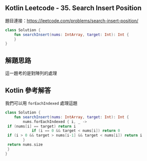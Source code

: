## Kotlin Leetcode - 35. Search Insert Position

題目連接：<https://leetcode.com/problems/search-insert-position/>

```kotlin
class Solution {
    fun searchInsert(nums: IntArray, target: Int): Int {
    }
}
```

## 解題思路

這一題考的是對陣列的處理

## Kotlin 參考解答

我們可以用 `forEachIndexed` 處理這題

```kotlin
class Solution {  
    fun searchInsert(nums: IntArray, target: Int): Int {
        nums.forEachIndexed { i, _ ->  
 if (nums[i] == target) return i  
            if (i == 0 && target < nums[i]) return 0  
 if (i > 0 && target > nums[i-1] && target < nums[i]) return i  
        }  
 return nums.size  
 }  
}
```
